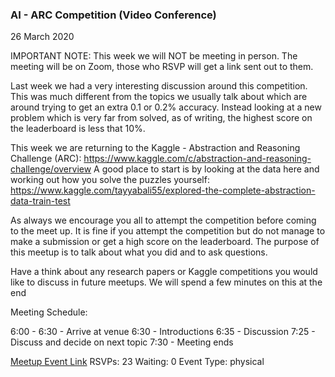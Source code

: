 ### AI - ARC Competition (Video Conference)
26 March 2020

IMPORTANT NOTE: This week we will NOT be meeting in person. The meeting will be on Zoom, those who RSVP will get a link sent out to them.

Last week we had a very interesting discussion around this competition. This was much different from the topics we usually talk about which are around trying to get an extra 0.1 or 0.2% accuracy. Instead looking at a new problem which is very far from solved, as of writing, the highest score on the leaderboard is less that 10%.

This week we are returning to the Kaggle - Abstraction and Reasoning Challenge (ARC): https://www.kaggle.com/c/abstraction-and-reasoning-challenge/overview A good place to start is by looking at the data here and working out how you solve the puzzles yourself: https://www.kaggle.com/tayyabali55/explored-the-complete-abstraction-data-train-test

As always we encourage you all to attempt the competition before coming to the meet up. It is fine if you attempt the competition but do not manage to make a submission or get a high score on the leaderboard. The purpose of this meetup is to talk about what you did and to ask questions.

Have a think about any research papers or Kaggle competitions you would like to discuss in future meetups. We will spend a few minutes on this at the end

Meeting Schedule:

6:00 - 6:30 - Arrive at venue
6:30 - Introductions
6:35 - Discussion
7:25 - Discuss and decide on next topic
7:30 - Meeting ends

[Meetup Event Link](https://www.meetup.com/Data-Science-Discussion-Auckland/events/269030166)
RSVPs: 23
Waiting: 0
Event Type: physical

